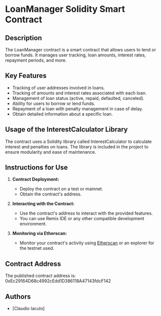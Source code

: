 # LoanManager Solidity Smart Contract

## Description
The LoanManager contract is a smart contract that allows users to lend or borrow funds. It manages user tracking, loan amounts, interest rates, repayment periods, and more.

## Key Features
- Tracking of user addresses involved in loans.
- Tracking of amounts and interest rates associated with each loan.
- Management of loan status (active, repaid, defaulted, canceled).
- Ability for users to borrow or lend funds.
- Repayment of a loan with penalty management in case of delay.
- Obtain detailed information about a specific loan.

## Usage of the InterestCalculator Library
The contract uses a Solidity library called InterestCalculator to calculate interest and penalties on loans. The library is included in the project to ensure modularity and ease of maintenance.

## Instructions for Use
1. **Contract Deployment:**
   - Deploy the contract on a test or mainnet.
   - Obtain the contract's address.

2. **Interacting with the Contract:**
   - Use the contract's address to interact with the provided features.
   - You can use Remix IDE or any other compatible development environment.

3. **Monitoring via Etherscan:**
   - Monitor your contract's activity using [Etherscan](https://etherscan.io/) or an explorer for the testnet used.

## Contract Address 
The published contract address is: 0xEc29164D68c4992cEdd1D386118A47143fdcF142

## Authors
- [Claudio Iaculo]

